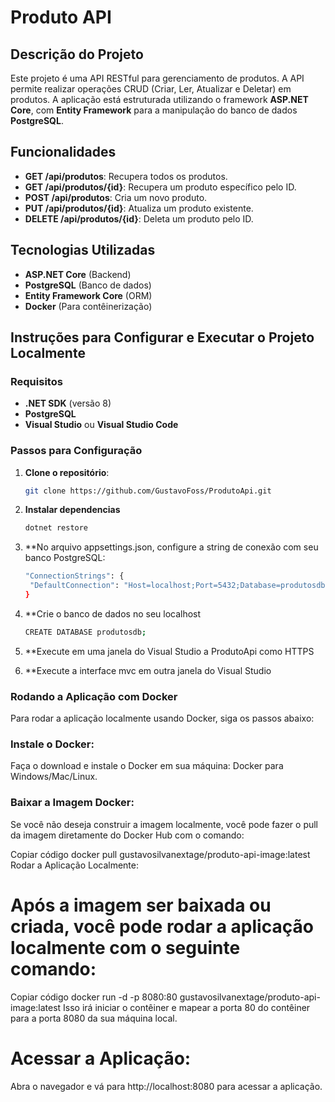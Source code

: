 # Produto API

## Descrição do Projeto

Este projeto é uma API RESTful para gerenciamento de produtos. A API permite realizar operações CRUD (Criar, Ler, Atualizar e Deletar) em produtos. A aplicação está estruturada utilizando o framework **ASP.NET Core**, com **Entity Framework** para a manipulação do banco de dados **PostgreSQL**.

## Funcionalidades

- **GET /api/produtos**: Recupera todos os produtos.
- **GET /api/produtos/{id}**: Recupera um produto específico pelo ID.
- **POST /api/produtos**: Cria um novo produto.
- **PUT /api/produtos/{id}**: Atualiza um produto existente.
- **DELETE /api/produtos/{id}**: Deleta um produto pelo ID.

## Tecnologias Utilizadas

- **ASP.NET Core** (Backend)
- **PostgreSQL** (Banco de dados)
- **Entity Framework Core** (ORM)
- **Docker** (Para contêinerização)

## Instruções para Configurar e Executar o Projeto Localmente

### Requisitos

- **.NET SDK** (versão 8)
- **PostgreSQL** 
- **Visual Studio** ou **Visual Studio Code**

### Passos para Configuração

1. **Clone o repositório**:

   ```bash
   git clone https://github.com/GustavoFoss/ProdutoApi.git
   
2. **Instalar dependencias**
   ```bash
   dotnet restore
   
3. **No arquivo appsettings.json, configure a string de conexão com seu banco PostgreSQL:
   ```bash
   "ConnectionStrings": {
    "DefaultConnection": "Host=localhost;Port=5432;Database=produtosdb;Username=seu_usuario;Password=sua_senha"
   }
4. **Crie o banco de dados no seu localhost
   ```bash
   CREATE DATABASE produtosdb;
   
5. **Execute em uma janela do Visual Studio a ProdutoApi como HTTPS
6. **Execute a interface mvc em outra janela do Visual Studio

### Rodando a Aplicação com Docker
Para rodar a aplicação localmente usando Docker, siga os passos abaixo:

### Instale o Docker:

Faça o download e instale o Docker em sua máquina: Docker para Windows/Mac/Linux.

### Baixar a Imagem Docker:

Se você não deseja construir a imagem localmente, você pode fazer o pull da imagem diretamente do Docker Hub com o comando:

   
   Copiar código
   docker pull gustavosilvanextage/produto-api-image:latest
   Rodar a Aplicação Localmente:

# Após a imagem ser baixada ou criada, você pode rodar a aplicação localmente com o seguinte comando:

   Copiar código
   docker run -d -p 8080:80 gustavosilvanextage/produto-api-image:latest
   Isso irá iniciar o contêiner e mapear a porta 80 do contêiner para a porta 8080 da sua máquina local.

# Acessar a Aplicação:

Abra o navegador e vá para http://localhost:8080 para acessar a aplicação.
